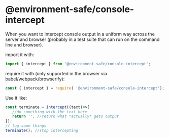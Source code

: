 @environment-safe/console-intercept
===================================
When you want to intercept console output in a uniform way across the server and browser (probably in a test suite that can run on the command line and browser).

import it with:

```javascript
import { intercept } from '@environment-safe/console-intercept'; 
```

require it with (only supported in the browser via babel/webpack/browserify):

```javascript
const { intercept } = require( '@environment-safe/console-intercept'); 
```

Use it like:

```javascript
const terminate = intercept((text)=>{
   //do something with the text here
   return ''; //return what *actually* gets output
});
// log some things
terminate(); //stop intercepting
```